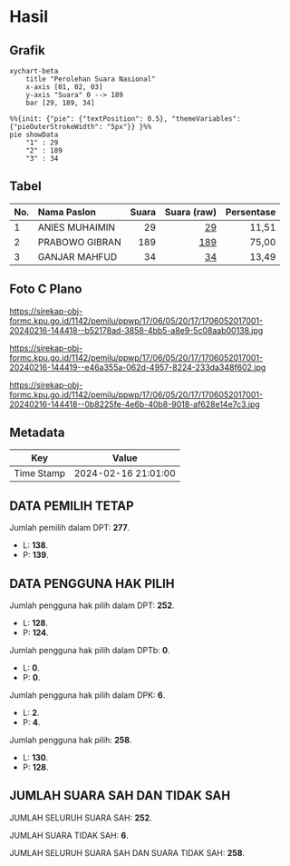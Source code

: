# Hasil

## Grafik

```mermaid
xychart-beta
    title "Perolehan Suara Nasional"
    x-axis [01, 02, 03]
    y-axis "Suara" 0 --> 189
    bar [29, 189, 34]
```

```mermaid
%%{init: {"pie": {"textPosition": 0.5}, "themeVariables": {"pieOuterStrokeWidth": "5px"}} }%%
pie showData
    "1" : 29
    "2" : 189
    "3" : 34
```

## Tabel

| No. | Nama Paslon    | Suara | Suara (raw) | Persentase |
|:--- |:-------------- | -----:| -----------:| ----------:|
| 1   | ANIES MUHAIMIN | 29    | [29][p-1]   | 11,51      |
| 2   | PRABOWO GIBRAN | 189   | [189][p-2]  | 75,00      |
| 3   | GANJAR MAHFUD  | 34    | [34][p-3]   | 13,49      |


[p-1]: https://github.com/gigit-pemilu/pemilu-2024/blob/main/pilpres/hitung-suara/sub/17-bengkulu/sub/06-muko-muko/sub/05-ipuh/sub/2017-tanjung-jaya/sub/001-tps/sub/paslon-1.txt
[p-2]: https://github.com/gigit-pemilu/pemilu-2024/blob/main/pilpres/hitung-suara/sub/17-bengkulu/sub/06-muko-muko/sub/05-ipuh/sub/2017-tanjung-jaya/sub/001-tps/sub/paslon-2.txt
[p-3]: https://github.com/gigit-pemilu/pemilu-2024/blob/main/pilpres/hitung-suara/sub/17-bengkulu/sub/06-muko-muko/sub/05-ipuh/sub/2017-tanjung-jaya/sub/001-tps/sub/paslon-3.txt

## Foto C Plano

https://sirekap-obj-formc.kpu.go.id/1142/pemilu/ppwp/17/06/05/20/17/1706052017001-20240216-144418--b52178ad-3858-4bb5-a8e9-5c08aab00138.jpg

https://sirekap-obj-formc.kpu.go.id/1142/pemilu/ppwp/17/06/05/20/17/1706052017001-20240216-144419--e46a355a-062d-4957-8224-233da348f602.jpg

https://sirekap-obj-formc.kpu.go.id/1142/pemilu/ppwp/17/06/05/20/17/1706052017001-20240216-144418--0b8225fe-4e6b-40b8-9018-af628e14e7c3.jpg


## Metadata

| Key        | Value               |
| ---------- | ------------------- |
| Time Stamp | 2024-02-16 21:01:00 |


## DATA PEMILIH TETAP

Jumlah pemilih dalam DPT: **277**.
 * L: **138**.
 * P: **139**.

## DATA PENGGUNA HAK PILIH

Jumlah pengguna hak pilih dalam DPT: **252**.
 * L: **128**.
 * P: **124**.

Jumlah pengguna hak pilih dalam DPTb: **0**.
 * L: **0**.
 * P: **0**.

Jumlah pengguna hak pilih dalam DPK: **6**.
 * L: **2**.
 * P: **4**.

Jumlah pengguna hak pilih: **258**.
 * L: **130**.
 * P: **128**.

## JUMLAH SUARA SAH DAN TIDAK SAH

JUMLAH SELURUH SUARA SAH: **252**.

JUMLAH SUARA TIDAK SAH: **6**.

JUMLAH SELURUH SUARA SAH DAN SUARA TIDAK SAH: **258**.


